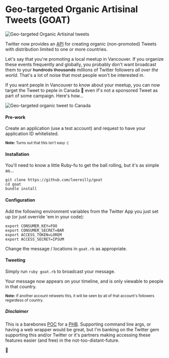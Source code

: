 # Geo-targeted Organic Artisinal Tweets (GOAT)

![Geo-targeted Organic Artisinal tweets](http://imgur.com/i6YusiF.gif)

Twitter now provides an [API](https://dev.twitter.com/ads/campaigns/geo-casting) for creating organic (non-promoted) Tweets with distribution limited to one or more countries.

Let's say that you're promoting a local meetup in Vancouver. If you organize these events frequently and globally, you probably don't want broadcast them to your ~~hundreds~~ ~~thousands~~ millions of Twitter followers *all over the world*. That's a lot of noise that most people won't be interested in.

If you want people in Vancouver to know about your meetup, you can now target the Tweet to peple in Canada :maple_leaf: even if's not a sponsored Tweet as part of some campaign. Here's how...

![Geo-targeted organic tweet to Canada](http://i.imgur.com/kKiUF23.png)

#### Pre-work


Create an application (use a test account) and request to have your application ID whitelisted.<br>

<sup><strong>Note:</strong> Turns out that this isn't easy :( </sup>

#### Installation

You'll need to know a little Ruby-fu to get the ball rolling, but it's as simple as...

```
git clone https://github.com/leereilly/goat
cd goat
bundle install
```

#### Configuration

Add the following environment variables from the Twitter App you just set up (or just override 'em in your code):

```
export CONSUMER_KEY=FOO
export CONSUMER_SECRET=BAR
export ACCESS_TOKEN=LOREM
export ACCESS_SECRET=IPSUM
```

Change the message / locations in `goat.rb` as appropriate.
#### Tweeting

Simply run `ruby goat.rb` to broadcast your message.

Your message now appears on your timeline, and is only viewable to people in that country.

<sup><strong>Note:</strong>  If another account retweets this, it will be seen by all of that account's followers regardless of country. </sup>


##### Disclaimer

This is a barebones [POC](https://en.wikipedia.org/wiki/Proof_of_concept) for a [PHB](https://en.wikipedia.org/wiki/Pointy-haired_Boss). Supporting command line args, or having a web wrapper would be great, but I'm banking on the Twitter gem supporting this and/or Twitter or it's partners making accessing these features easier (and free) in the not-too-distant-future.

 :goat:
